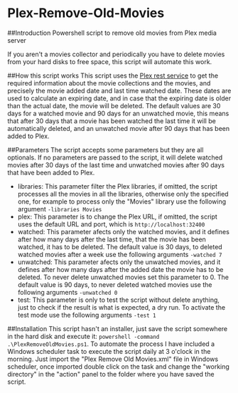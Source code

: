 # Plex-Remove-Old-Movies

##Introduction
Powershell script to remove old movies from Plex media server

If you aren't a movies collector and periodically you have to delete movies from your hard disks to free space, this script will automate this work.

##How this script works
This script uses the [Plex rest service](https://support.plex.tv/hc/en-us/articles/201638786-Plex-Media-Server-URL-Commands)
 to get the required information about the movie collections and the movies, and precisely the movie added date and last time watched date. These dates are used to calculate an expiring date, and in case that the expiring date is older than the actual date, the movie will be deleted.
The default values are 30 days for a watched movie and 90 days for an unwatched movie, this means that after 30 days that a movie has been watched the last time it will be automatically deleted, and an unwatched movie after 90 days that has been added to Plex.

##Parameters
The script accepts some parameters but they are all optionals. If no parameters are passed to the script, it will delete watched movies after 30 days of the last time and unwatched movies after 90 days that have been added to Plex.
* libraries: This parameter filter the Plex libraries, if omitted, the script processes all the movies in all the libraries, otherwise only the specified one, for example to process only the "Movies" library use the following argument ```-libraries Movies```
* plex: This parameter is to change the Plex URL, if omitted, the script uses the default URL and port, which is ```http://localhost:32400```
* watched: This parameter afects only the watched movies, and it defines after how many days after the last time, that the movie has been watched, it has to be deleted. The default value is 30 days, to deleted watched movies after a week use the following arguments ```-watched 7```
* unwatched: This parameter afects only the unwatched movies, and it defines after how many days after the added date the movie has to be deleted. To never delete unwatched movies set this parameter to 0. The default value is 90 days, to never deleted watched movies use the following arguments ```-unwatched 0```
* test: This parameter is only to test the script without delete anything, just to check if the result is what is expected, a dry run. To activate the test mode use the following arguments ```-test 1```
 
##Installation
This script hasn't an installer, just save the script somewhere in the hard disk and execute it: ```powershell -command .\PlexRemoveOldMovies.ps1```.
To automate the process I have included a Windows scheduler task to execute the script daily at 3 o'clock in the morning. Just import the "Plex Remove Old Movies.xml" file in Windows scheduler, once imported double click on the task and change the "working directory" in the "action" panel to the folder where you have saved the script.
